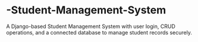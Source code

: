 # -Student-Management-System
A Django-based Student Management System with user login, CRUD operations, and a connected database to manage student records securely.
